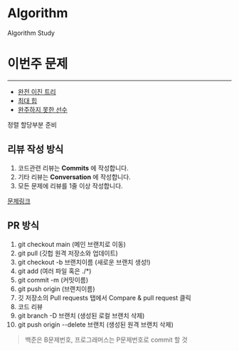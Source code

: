 # Algorithm
Algorithm Study

# 이번주 문제
---
- [완전 이진 트리](https://www.acmicpc.net/problem/9934)
- [최대 힙](https://www.acmicpc.net/problem/11279)
- [완주하지 못한 선수](https://programmers.co.kr/learn/courses/30/lessons/42576)

정렬 할당부분 준비

## 리뷰 작성 방식
1. 코드관련 리뷰는 __Commits__ 에 작성합니다.
2. 기타 리뷰는 __Conversation__ 에 작성합니다.
2. 모든 문제에 리뷰를 1줄 이상 작성합니다.

[문제링크](https://github.com/tony9402/baekjoon)
## PR 방식
1. git checkout main (메인 브랜치로 이동)
2. git pull (깃헙 원격 저장소와 업데이트)
3. git checkout -b 브랜치이름 (새로운 브랜치 생성!)
4. git add (여러 파일 혹은 ./*)
5. git commit -m (커밋이름)
6. git push origin (브랜치이름)
7. 깃 저장소의 Pull requests 탭에서 Compare & pull request 클릭
8. 코드 리뷰
9. git branch -D 브랜치 (생성된 로컬 브랜치 삭제)
10. git push origin --delete 브랜치 (생성된 원격 브랜치 삭제)

> 백준은 B문제번호, 프로그래머스는 P문제번호로 commit 할 것
